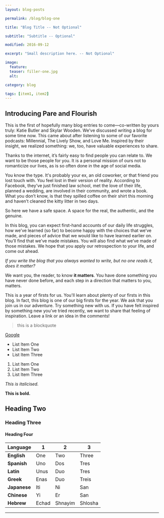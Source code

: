 ```yaml
---
layout: blog-posts

permalink: /blog/blog-one

title: "Blog Title -- Not Optional"

subtitle: "Subtitle -- Optional"

modified: 2016-09-12

excerpt: "Small description here. -- Not Optional"

image:
  feature: 
  teaser: filler-one.jpg
  alt: 

category: blog

tags: [item1, item2]
---
```


## Introducing Pare and Flourish

This is the first of hopefully many blog entries to come—co-written by yours truly: Katie Butler and Skylar Wooden.
We’ve discussed writing a blog for some time now. This came about after listening to some of our favorite podcasts: Millennial, The Lively Show, and Love Me. Inspired by their insight, we realized something: we, too, have valuable experiences to share.

Thanks to the internet, it’s fairly easy to find people you can relate to. We want to be those people for you. It is a personal mission of ours not to romanticize our lives, as is so often done in the age of social media.

You know the type. It's probably your ex, an old coworker, or that friend you lost touch with. You feel lost in their version of reality. According to Facebook, they’ve just finished law school, met the love of their life, planned a wedding, are involved in their community, and wrote a book. What you don’t know, is that they spilled coffee on their shirt this morning and haven’t cleaned the kitty litter in two days.

So here we have a safe space. A space for the real, the authentic, and the genuine.

In this blog, you can expect first-hand accounts of our daily life struggles, how we’ve learned (so far) to become happy with the choices that we’ve made, and pieces of advice that we would like to have learned earlier on. You’ll find that we’ve made mistakes. You will also find what we’ve made of those mistakes. We hope that you apply our retrospection to your life, and come out ahead.

*If you write the blog that you always wanted to write, but no one reads it, does it matter?*

We want you, the reader, to know **it matters**. You have done something you have never done before, and each step in a direction that matters to you, matters.

This is a year of firsts for us. You'll learn about plenty of our firsts in this blog. In fact, this blog is one of our big firsts for the year. We ask that you join us in our adventure. Try something new with us. If you have felt inspired by something new you’ve tried recently, we want to share that feeling of inspiration. Leave a link or an idea in the comments! 

>this is a blockquote

[Google](https://www.google.com/)

* List Item One
* List Item Two
* List Item Three

1. List Item One
2. List Item Two
3. List Item Three

*This is italicised.*

**This is bold.**

## Heading Two

### Heading Three

#### Heading Four

| Language     | 1     | 2       | 3       |
| ---          | ---   | ---     | ---     |
| **English**  | One   | Two     | Three   |
| **Spanish**  | Uno   | Dos     | Tres    |
| **Latin**    | Unus  | Duo     | Tres    |
| **Greek**    | Enas  | Duo     | Treis   |
| **Japanese** | Iti   | Ni      | San     |
| **Chinese**  | Yi    | Er      | San     |
| **Hebrew**   | Echad | Shnayim | Shlosha |



___
